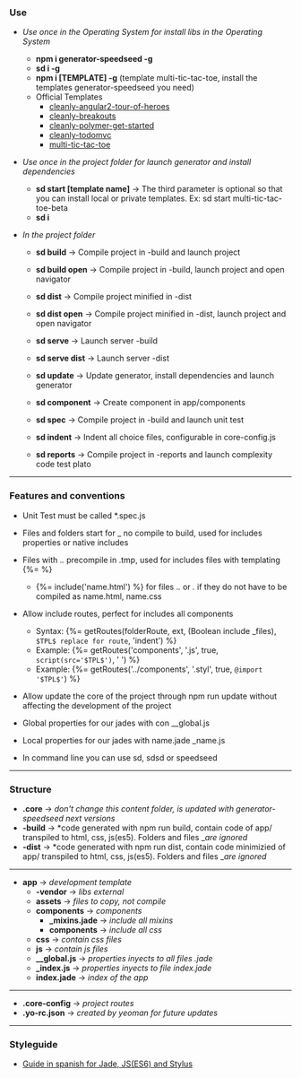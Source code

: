 ### Use
- *Use once in the Operating System for install libs in the Operating System*
    - **npm i generator-speedseed -g**
    - **sd i -g**
    - **npm i [TEMPLATE] -g** (template multi-tic-tac-toe, install the templates generator-speedseed you need)
    - Official Templates
        - [cleanly-angular2-tour-of-heroes](https://www.npmjs.com/package/generator-speedseed-cleanly-angular2-tour-of-heroes)
        - [cleanly-breakouts](https://www.npmjs.com/package/generator-speedseed-cleanly-breakouts)
        - [cleanly-polymer-get-started](https://www.npmjs.com/package/generator-speedseed-cleanly-polymer-get-started)
        - [cleanly-todomvc](https://www.npmjs.com/package/generator-speedseed-cleanly-todomvc)
        - [multi-tic-tac-toe](https://www.npmjs.com/package/generator-speedseed-multi-tic-tac-toe)

- *Use once in the project folder for launch generator and install dependencies*
    - **sd start [template name]** -> The third parameter is optional so that you can install local or private templates. Ex: sd start multi-tic-tac-toe-beta
    - **sd i**

- *In the project folder*
    - **sd build** -> Compile project in -build and launch project
    - **sd build open** -> Compile project in -build, launch project and open navigator

    - **sd dist** -> Compile project minified in -dist
    - **sd dist open** -> Compile project minified in -dist, launch project and open navigator

    - **sd serve** -> Launch server -build
    - **sd serve dist** -> Launch server -dist

    - **sd update** -> Update generator, install dependencies and launch generator

    - **sd component** -> Create component in app/components

    - **sd spec** -> Compile project in -build and launch unit test

    - **sd indent** -> Indent all choice files, configurable in core-config.js

    - **sd reports** -> Compile project in -reports and launch complexity code test plato

---

### Features and conventions
- Unit Test must be called *.spec.js
- Files and folders start for _ no compile to build, used for includes properties or native includes
- Files with .*.* precompile in .tmp, used for includes files with templating {%= %}
    - {%= include('name.html') %} for files .*.* or *.* if they do not have to be compiled as name.html, name.css

- Allow include routes, perfect for includes all components
    - Syntax: {%= getRoutes(folderRoute, ext, (Boolean include _files), `$TPL$ replace for route`, 'indent') %}
    - Example: {%= getRoutes('components', '.js', true, `script(src='$TPL$')`, '            ') %}
    - Example: {%= getRoutes('../components', '.styl', true, `@import '$TPL$'`) %}

- Allow update the core of the project through npm run update without affecting the development of the project
- Global properties for our jades with con __global.js
- Local properties for our jades with name.jade _name.js
- In command line you can use sd, sdsd or speedseed

---

### Structure
- **.core** -> *don't change this content folder, is updated with generator-speedseed next versions*
- **-build** -> *code generated with npm run build, contain code of app/ transpiled to html, css, js(es5). Folders and files _*are ignored*
- **-dist** -> *code generated with npm run dist, contain code minimizied of app/ transpiled to html, css, js(es5). Folders and files _*are ignored*

---

- **app** -> *development template*
    - **-vendor** -> *libs external*
    - **assets** -> *files to copy, not compile*
    - **components** -> *components*
        - **_mixins.jade** -> *include all mixins*
        - **components** -> *include all css*
    - **css** -> *contain css files*
    - **js** -> *contain js files*
    - **__global.js** -> *properties inyects to all files .jade*
    - **_index.js** -> *properties inyects to file index.jade*
    - **index.jade** -> *index of the app*

---

- **.core-config** -> *project routes*
- **.yo-rc.json** -> *created by yeoman for future updates*

---

### Styleguide
- [Guide in spanish for Jade, JS(ES6) and Stylus](https://github.com/ifedu/cleanly-styleguide)